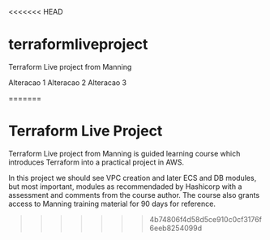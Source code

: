 <<<<<<< HEAD
# terraformliveproject
Terraform Live project from Manning


Alteracao 1
Alteracao 2
Alteracao 3

=======
# Terraform Live Project

Terraform Live project from Manning is guided learning course which introduces Terraform into a practical project in AWS.

In this project we should see VPC creation and later ECS and DB modules, but most important, modules as recommendaded by Hashicorp with a assessment and comments from the course author. The course also grants access to Manning training material for 90 days for reference.
>>>>>>> 4b74806f4d58d5ce910c0cf3176f6eeb8254099d
